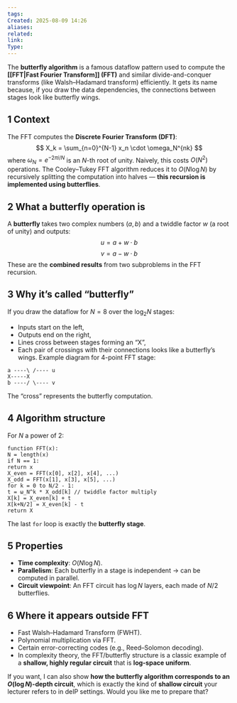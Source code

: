 ```yaml
---
tags: 
Created: 2025-08-09 14:26
aliases: 
related: 
link: 
Type:
---
```

The **butterfly algorithm** is a famous dataflow pattern used to compute the **[[FFT|Fast Fourier Transform]] (FFT)** and similar divide-and-conquer transforms (like Walsh–Hadamard transform) efficiently.
It gets its name because, if you draw the data dependencies, the connections between stages look like butterfly wings.

## 1 Context
The FFT computes the **Discrete Fourier Transform (DFT)**:
$$
X_k = \sum_{n=0}^{N-1} x_n \cdot \omega_N^{nk}
$$
where $\omega_N = e^{-2\pi i / N}$ is an $N$-th root of unity.
Naively, this costs $O(N^2)$ operations.
The Cooley–Tukey FFT algorithm reduces it to $O(N \log N)$ by recursively splitting the computation into halves — **this recursion is implemented using butterflies**.

## 2 What a butterfly operation is
A **butterfly** takes two complex numbers $(a, b)$ and a twiddle factor $w$ (a root of unity) and outputs:
$$
u = a + w \cdot b
$$
$$
v = a - w \cdot b
$$
These are the **combined results** from two subproblems in the FFT recursion.

## 3 Why it’s called “butterfly”
If you draw the dataflow for $N=8$ over the $\log_2 N$ stages:
- Inputs start on the left,
- Outputs end on the right,
- Lines cross between stages forming an “X”,
- Each pair of crossings with their connections looks like a butterfly’s wings.
Example diagram for 4-point FFT stage:
```
a ----\ /---- u
X-----X
b ----/ \---- v
```
The “cross” represents the butterfly computation.

## 4 Algorithm structure
For $N$ a power of 2:
```
function FFT(x):
N = length(x)
if N == 1:
return x
X_even = FFT(x[0], x[2], x[4], ...)
X_odd = FFT(x[1], x[3], x[5], ...)
for k = 0 to N/2 - 1:
t = ω_N^k * X_odd[k] // twiddle factor multiply
X[k] = X_even[k] + t
X[k+N/2] = X_even[k] - t
return X
```
The last `for` loop is exactly the **butterfly stage**.

## 5 Properties
- **Time complexity**: $O(N \log N)$.
- **Parallelism**: Each butterfly in a stage is independent → can be computed in parallel.
- **Circuit viewpoint**: An FFT circuit has $\log N$ layers, each made of $N/2$ butterflies.

## 6 Where it appears outside FFT
- Fast Walsh–Hadamard Transform (FWHT).
- Polynomial multiplication via FFT.
- Certain error-correcting codes (e.g., Reed–Solomon decoding).
- In complexity theory, the FFT/butterfly structure is a classic example of a **shallow, highly regular circuit** that is **log-space uniform**.

If you want, I can also show **how the butterfly algorithm corresponds to an $O(\log N)$-depth circuit**, which is exactly the kind of **shallow circuit** your lecturer refers to in deIP settings. Would you like me to prepare that?